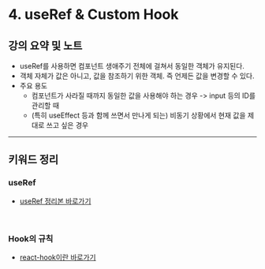 # 4. useRef & Custom Hook

## 강의 요약 및 노트

- useRef를 사용하면 컴포넌트 생애주기 전체에 걸쳐서 동일한 객체가 유지된다.
- 객체 자체가 값은 아니고, 값을 참조하기 위한 객체. 즉 언제든 값을 변경할 수 있다.
- 주요 용도
    - 컴포넌트가 사라질 때까지 동일한 값을 사용해야 하는 경우 -> input 등의 ID를 관리할 때
    - (특히 useEffect 등과 함께 쓰면서 만나게 되는) 비동기 상황에서 현재 값을 제대로 쓰고 싶은 경우
---

## 키워드 정리

### useRef

- [useRef 정리본 바로가기](./react-hook.md/#4-useref)

</br>

### Hook의 규칙

- [react-hook이란 바로가기](./react-hook.md/#react-hook이란)
